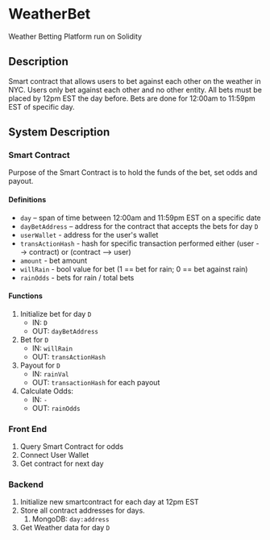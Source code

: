 # WeatherBet
Weather Betting Platform run on Solidity

## Description

Smart contract that allows users to bet against each other on the weather in NYC. Users only bet against each other and no other entity. All bets must be placed by 12pm EST the day before. Bets are done for 12:00am to 11:59pm EST of specific day.

## System Description

### Smart Contract

Purpose of the Smart Contract is to hold the funds of the bet, set odds and payout.

#### Definitions
* `day` – span of time between 12:00am and 11:59pm EST on a specific date
* `dayBetAddress` – address for the contract that accepts the bets for day `D`
* `userWallet` - address for the user's wallet
* `transActionHash` - hash for specific transaction performed either (user --> contract) or (contract --> user)
* `amount` - bet amount
* `willRain` - bool value for bet (1 == bet for rain; 0 == bet against rain)
* `rainOdds` - bets for rain / total bets

#### Functions

1. Initialize bet for day `D`
   - IN: `D`
   - OUT: `dayBetAddress`
2. Bet for `D`
   - IN: `willRain`
   - OUT: `transActionHash`
3. Payout for `D`
   - IN: `rainVal`
   - OUT: `transactionHash` for each payout
4. Calculate Odds:
   - IN: `-`
   - OUT: `rainOdds`

### Front End

1. Query Smart Contract for odds
2. Connect User Wallet
3. Get contract for next day

### Backend

1. Initialize new smartcontract for each day at 12pm EST
2. Store all contract addresses for days.
   1. MongoDB: `day:address`
3. Get Weather data for day `D`